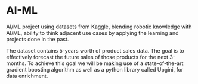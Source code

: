 # AI-ML
AI/ML project using datasets from Kaggle, blending robotic knowledge with AI/ML, ability to think adjacent use cases by applying the learning and projects done in the past.

The dataset contains 5-years worth of product sales data. The goal is to effectively forecast the future sales of those products for the next 3-months. To achieve this goal we will be making use of a state-of-the-art gradient boosting algorithm as well as a python library called Upgini, for data enrichment. 
